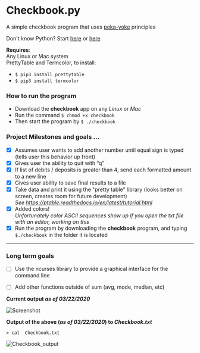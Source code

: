 # Checkbook.py

A simple checkbook program that uses [poka-yoke](https://asq.org/quality-resources/mistake-proofing
) principles <br>

Don't know Python? Start [here](https://www.pythoncheatsheet.org/) or [here](https://github.com/gto76/python-cheatsheet) 

**Requires**: <br>
Any Linux or Mac system <br>
PrettyTable and Termcolor, to install: <br>
- ```$ pip3 install prettytable```
- ```$ pip3 install termcolor```

<h3> How to run the program </h2>

- Download the **checkbook** app on any _Linux_ or _Mac_
- Run the command ```$ chmod +x checkbook```
- Then start the program by ```$ ./checkbook```

<h3> Project Milestones and goals ...</h3>

- [x] Assumes user wants to add another number until equal sign is typed (tells user this behavior up front)
- [x] Gives user the ability to quit with “q”
- [x] If list of debits / deposits is greater than 4, send each formatted amount to a new line
- [x] Gives user ability to save final results to a file
- [x] Take data and print it using the "pretty table" library (looks better on screen, creates room for future development)<br>
    _See https://ptable.readthedocs.io/en/latest/tutorial.html_
- [x] Added colors! <br>
 _Unfortunately color ASCII sequences show up if you open the txt file with an editor, working on this_
- [x] Run the program by downloading the **checkbook** program, and typing ```$./checkbook``` in the folder it is located
   
----
### Long term goals
- [ ] Use the ncurses library to provide a graphical interface for the command line
- [ ] Add other functions outside of sum (avg, mode, median, etc)


**Current output _as of 03/22/2020_**

![Screenshot](https://github.com/StewAlexanderACC/checkbook_balancer.py/blob/master/Capt-3-22.png)

**Output of the above (_as of 03/22/2020_) to _Checkbook.txt_** 

 ```> cat  Checkbook.txt``` <br>
 
![Checkbook_output](https://github.com/StewAlexanderACC/checkbook_balancer.py/blob/master/chkbk-3-22.png)
